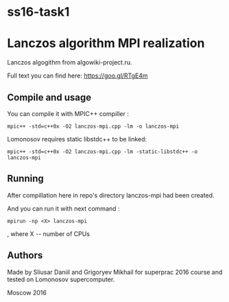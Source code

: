 # ss16-task1
# Lanczos algorithm MPI realization #
Lanczos algogithm from algowiki-project.ru.

Full text you can find here: https://goo.gl/RTgE4m

## Compile and usage ##
You can compile it with MPIC++ compiller :

`mpic++ -std=c++0x -O2 lanczos-mpi.cpp -lm -o lanczos-mpi`

Lomonosov requires static libstdc++ to be linked:

`mpic++ -std=c++0x -O2 lanczos-mpi.cpp -lm -static-libstdc++ -o lanczos-mpi`


## Running ##
After compillation here in repo's directory lanczos-mpi had been created.

And you can run it with next command :

`mpirun -np <X> lanczos-mpi`

, where X -- number of CPUs


## Authors ##

Made by Sliusar Daniil and Grigoryev Mikhail
for superprac 2016 course and tested on Lomonosov supercomputer.

Moscow 2016 
